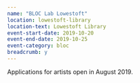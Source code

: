 ```yaml
---
name: "BLOC Lab Lowestoft"
location: lowestoft-library
location-text: Lowestoft Library
event-start-date: 2019-10-20
event-end-date: 2019-10-25
event-category: bloc
breadcrumb: y
---
```


Applications for artists open in August 2019.
